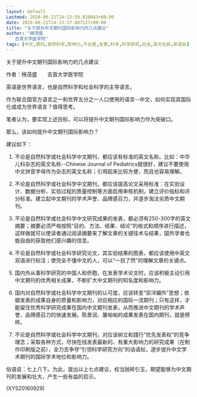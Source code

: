 ```yaml
---
layout: default
Lastmod: 2020-06-21T14:13:59.838843+00:00
date: 2020-06-21T14:13:57.887127+00:00
title: "关于提升中文期刊国际影响力的几点建议"
author: "秧茂盛
　　吉首大学医学院"
tags: [中文,期刊,自然科学,影响力,不论是,发表,科学,科学研究,社会,英文名称,新语丝]
---
```


关于提升中文期刊国际影响力的几点建议

作者：秧茂盛　　吉首大学医学院

英语是世界语言，也是自然科学和社会科学的主导语言。

作为联合国官方语言之一和世界五分之一人口使用的语言--中文，如何实现其国际化或成为世界语言？值得思考。

笔者认为，要实现上述目标，可以将提升中文期刊国际影响力作为突破口。

那么，该如何提升中文期刊国际影响力？

建议如下：

1.    不论是自然科学或社会科学中文期刊，都应该有标准的英文名称。比如：中华儿科杂志的英文名称--Chinese Journal of Pediatrics就很好，建议不要使用中文拼音字母作为杂志的英文名称；引用起来比较方便，而且也容易理解。

2.    不论是自然科学或社会科学中文期刊，都应该提高论文采用标准：在实验设计、数据分析、实验过程的质量控制等方面启用审核机制，建立评价指标和评分标准。建立起中文期刊的学术声誉、品牌感召力，并逐步淘汰劣质中文期刊。

3.    不论是自然科学或社会科学中文研究成果的发表，都必须有250-300字的英文摘要；摘要必须严格按照“目的、方法、结果、结论”的格式和顺序进行描述，这样做就可以使读者通过阅读摘要来了解文章的关键技术与结果，国外学者也能自由的获取他们感兴趣的信息。

4.    不论是自然科学或社会科学研究论文，其实验结果的图表，都应该使用中英文双语进行标注；使完全不懂中文的人，可以“一目了然”的理解文章的关键点。

5.    国内外从事科学研究的中国人和侨胞，在发表学术论文时，应该积极主动引用中文期刊的优秀相关成果，不断扩大中文期刊的知名度和影响力。

6.   国内对自然科学或社会科学中文期刊的认可度，应该转变“崇洋媚外”思想；依据发表的成果自身的质量和影响力，对应相应的国际一流期刊；只有这样，才能留住优秀科学研究成果在国内中文期刊发表，从而推进中文期刊的学术声誉、品牌感召力的快速发展。陈景润、屠呦呦的成果发表在国内期刊，就是榜样。

7.    不论是自然科学或社会科学中文期刊，对应该树立和践行“优先发表权”的竞争理念；采取各种方式，尽快在线发表最新的、有重大影响力的研究成果（在制作印刷版之前），全力去争夺“引领科学研究方向”的话语权，逐步提升中文学术期刊的国际学术地位和影响力。

俗语说：七上八下。为此，提出以上七点建议，权当抛砖引玉，期望能够为中文期刊的发展和壮大，产生一些有益的启示。

(XYS20160929)

